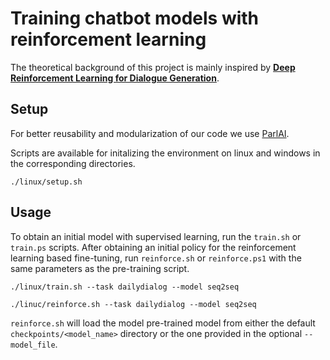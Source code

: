 # Training chatbot models with reinforcement learning

The theoretical background of this project is mainly inspired by **[Deep Reinforcement Learning for Dialogue Generation](https://arxiv.org/abs/1606.01541)**.

## Setup

For better reusability and modularization of our code we use [ParlAI](http://www.parl.ai/).

Scripts are available for initalizing the environment on linux and windows in the corresponding directories.

```
./linux/setup.sh
```

## Usage

To obtain an initial model with supervised learning, run the ``train.sh`` or ``train.ps`` scripts. After obtaining an initial policy for the reinforcement learning based fine-tuning, run ``reinforce.sh`` or ``reinforce.ps1`` with the same parameters as the pre-training script.

```
./linux/train.sh --task dailydialog --model seq2seq
```

```
./linuc/reinforce.sh --task dailydialog --model seq2seq
```

``reinforce.sh`` will load the model pre-trained model from either the default ``checkpoints/<model_name>`` directory or the one provided in the optional ``--model_file``.
